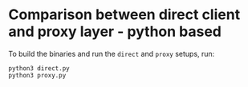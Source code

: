 # Comparison between direct client and proxy layer - python based
 
To build the binaries and run the `direct` and `proxy` setups, run:
```
python3 direct.py
python3 proxy.py
```

